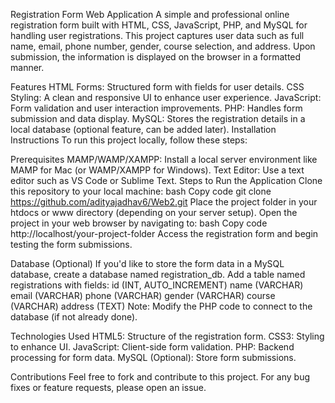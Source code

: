 Registration Form Web Application
A simple and professional online registration form built with HTML, CSS, JavaScript, PHP, and MySQL for handling user registrations. This project captures user data such as full name, email, phone number, gender, course selection, and address. Upon submission, the information is displayed on the browser in a formatted manner.

Features
HTML Forms: Structured form with fields for user details.
CSS Styling: A clean and responsive UI to enhance user experience.
JavaScript: Form validation and user interaction improvements.
PHP: Handles form submission and data display.
MySQL: Stores the registration details in a local database (optional feature, can be added later).
Installation Instructions
To run this project locally, follow these steps:

Prerequisites
MAMP/WAMP/XAMPP: Install a local server environment like MAMP for Mac (or WAMP/XAMPP for Windows).
Text Editor: Use a text editor such as VS Code or Sublime Text.
Steps to Run the Application
Clone this repository to your local machine:
bash
Copy code
git clone https://github.com/adityajadhav6/Web2.git
Place the project folder in your htdocs or www directory (depending on your server setup).
Open the project in your web browser by navigating to:
bash
Copy code
http://localhost/your-project-folder
Access the registration form and begin testing the form submissions.

Database (Optional)
If you'd like to store the form data in a MySQL database, create a database named registration_db.
Add a table named registrations with fields:
id (INT, AUTO_INCREMENT)
name (VARCHAR)
email (VARCHAR)
phone (VARCHAR)
gender (VARCHAR)
course (VARCHAR)
address (TEXT)
Note: Modify the PHP code to connect to the database (if not already done).

Technologies Used
HTML5: Structure of the registration form.
CSS3: Styling to enhance UI.
JavaScript: Client-side form validation.
PHP: Backend processing for form data.
MySQL (Optional): Store form submissions.

Contributions
Feel free to fork and contribute to this project. For any bug fixes or feature requests, please open an issue.
